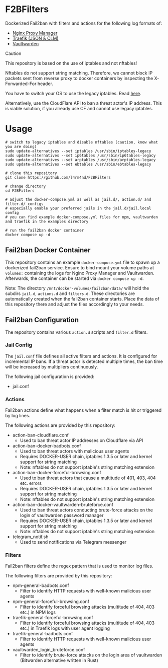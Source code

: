 # F2BFilters
Dockerized Fail2ban with filters and actions for the following log formats of:

- [Nginx Proxy Manager](https://github.com/NginxProxyManager/nginx-proxy-manager)
- [Traefik (JSON & CLM)](https://github.com/traefik/traefik)
- [Vaultwarden](https://github.com/dani-garcia/vaultwarden)

> [!CAUTION]
> This repository is based on the use of iptables and not nftables!
> 
> Nftables do not support string matching. Therefore, we cannot block IP packets sent from reverse proxy to docker containers by inspecting the X-Forwarded-For header.
> 
> You have to switch your OS to use the legacy iptables. Read [here](https://wiki.debian.org/nftables?ref=blog.lrvt.de#Reverting_to_legacy_xtables).
>
> Alternatively, use the CloudFlare API to ban a threat actor's IP address. This is viable solution, if you already use CF and cannot use legacy iptables.

# Usage

````
# switch to legacy iptables and disable nftables (caution, know what you are doing)
sudo update-alternatives --set iptables /usr/sbin/iptables-legacy
sudo update-alternatives --set ip6tables /usr/sbin/ip6tables-legacy
sudo update-alternatives --set arptables /usr/sbin/arptables-legacy
sudo update-alternatives --set ebtables /usr/sbin/ebtables-legacy

# clone this repository
git clone https://github.com/l4rm4nd/F2BFilters

# change directory
cd F2BFilters

# adjust the docker-compose.yml as well as jail.d/, action.d/ and filter.d/ configs
# especially enable your preferred jails in the jail.d/jail.local config
# you can find example docker-compose.yml files for npm, vaultwarden and traefik in the examples directory

# run the fail2ban docker container
docker compose up -d
````

## Fail2ban Docker Container

This repository contains an example `docker-compose.yml` file to spawn up a dockerized fail2ban service. Ensure to bind mount your volume paths at `volumes:` containing the logs for Nginx Proxy Manager and Vaultwarden. Afterwards, the container can be started via `docker compose up -d`.

Note: The directory `/mnt/docker-volumes/fail2ban/data/` will hold the subdirs `jail.d`, `actions.d` and `filters.d`. These directories are automatically created when the fail2ban container starts. Place the data of this repository there and adjust the files accordingly to your needs.

## Fail2ban Configuration

The repository contains various `action.d` scripts and `filter.d` filters.

### Jail Config

The `jail.conf` file defines all active filters and actions. It is configured for incremental IP bans. If a threat actor is detected multiple times, the ban time will be increased by multipliers continuously.

The following jail configuration is provided:

- jail.conf


### Actions

Fail2ban actions define what happens when a filter match is hit or triggered by log lines.

The following actions are provided by this repository:

- action-ban-cloudflare.conf
  - Used to ban threat actor IP addresses on Cloudflare via API
- action-ban-docker-badbots.conf
  - Used to ban threat actors with malicious user agents
  - Requires DOCKER-USER chain, iptables 1.3.5 or later and kernel support for string matching
  - Note: nftables do not support iptable's string matching extension
- action-ban-docker-forceful-browsing.conf
  - Used to ban threat actors that cause a multitude of 401, 403, 404 etc. errors
  - Requires DOCKER-USER chain, iptables 1.3.5 or later and kernel support for string matching
  - Note: nftables do not support iptable's string matching extension
- action-ban-docker-vaultwarden-bruteforce.conf
  - Used to ban threat actors conducting brute-force attacks on the login of vaultwarden password manager
  - Requires DOCKER-USER chain, iptables 1.3.5 or later and kernel support for string matching
  - Note: nftables do not support iptable's string matching extension  
- telegram_notif.sh
  - Used to send notifications via Telegram messenger

### Filters

Fail2ban filters define the regex pattern that is used to monitor log files.

The following filters are provided by this repository:

- npm-general-badbots.conf
  - Filter to identify HTTP requests with well-known malicious user agents
- npm-general-forceful-browsing.conf
  - Filter to identify forceful browsing attacks (multitude of 404, 403 etc.) in NPM logs
- traefik-general-forceful-browsing.conf
  - Filter to identify forceful browsing attacks (multitude of 404, 403 etc.) in Traefik logs with user agent logging
- traefik-general-badbots.conf
  - Filter to identify HTTP requests with well-known malicious user agents
- vaultwarden_login_bruteforce.conf
  - Filter to identify brute-force attacks on the login area of vaultwarden (Bitwarden alternative written in Rust)

